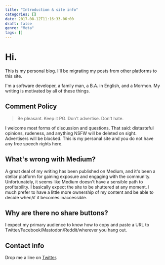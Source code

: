 ```yaml
---
title: "Introduction & site info"
categories: []
date: 2017-08-12T11:16:33-06:00
draft: false
genre: "Meta"
tags: []
---
```


# Hi.

This is my personal blog. I'll be migrating my posts from other platforms to this site.

I'm a software developer, a family man, a B.A. in English, and a Mormon. My writing is motivated by all of these things.

## Comment Policy

> Be pleasant. Keep it PG. Don't advertise. Don't hate.

I welcome most forms of discussion and questions. That said: distasteful opinions, rudeness, and anything NSFW will be deleted on sight. Advertisers will be blocked. This is my personal site and you do not have any free speech rights here.

## What's wrong with Medium?

A great deal of my writing has been published on Medium, and it's been a stellar platform for gaining exposure and engaging with the community. Unfortunately, it seems like Medium doesn't have a sensible path to profitability. I basically expect the site to be shuttered at any moment. I much prefer to have a little more ownership of my content and be able to decide when/if it becomes inaccessible.

## Why are there no share buttons?

I expect my primary audience to know how to copy and paste a URL to Twitter/Facebook/Mastodon/Reddit/wherever you hang out.

## Contact info

Drop me a line on [Twitter](https://twitter.com/isaacandsuch).
